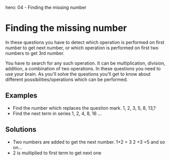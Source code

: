 hero: 04 - Finding the missing number

# Finding the missing number
In these questions you have to detect which operation is performed on first number to get next number, or which operation is performed on first two numbers to get 3rd number.

You have to search for any such operation. It can be multiplication, division, addition, a combination of two operations. In these questions you need to use your brain. As you'll solve the questions you'll get to know about different possibilities/operations which can be performed.

## Examples
* Find the number which replaces the question mark. 1, 2, 3, 5, 8, 13,?
* Find the next term in series 1, 2, 4, 8, 16 ...

## Solutions
* Two numbers are added to get the next number. 1+2 = 3 2 +3 =5 and so on...
* 2 is multiplied to first term to get next one
